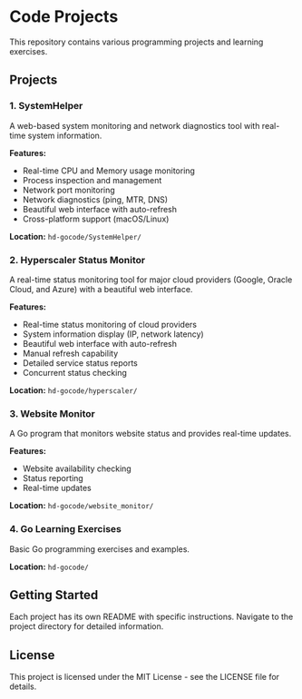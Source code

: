 # Code Projects

This repository contains various programming projects and learning exercises.

## Projects

### 1. SystemHelper
A web-based system monitoring and network diagnostics tool with real-time system information.

**Features:**
- Real-time CPU and Memory usage monitoring
- Process inspection and management
- Network port monitoring
- Network diagnostics (ping, MTR, DNS)
- Beautiful web interface with auto-refresh
- Cross-platform support (macOS/Linux)

**Location:** `hd-gocode/SystemHelper/`

### 2. Hyperscaler Status Monitor
A real-time status monitoring tool for major cloud providers (Google, Oracle Cloud, and Azure) with a beautiful web interface.

**Features:**
- Real-time status monitoring of cloud providers
- System information display (IP, network latency)
- Beautiful web interface with auto-refresh
- Manual refresh capability
- Detailed service status reports
- Concurrent status checking

**Location:** `hd-gocode/hyperscaler/`

### 3. Website Monitor
A Go program that monitors website status and provides real-time updates.

**Features:**
- Website availability checking
- Status reporting
- Real-time updates

**Location:** `hd-gocode/website_monitor/`

### 4. Go Learning Exercises
Basic Go programming exercises and examples.

**Location:** `hd-gocode/`

## Getting Started

Each project has its own README with specific instructions. Navigate to the project directory for detailed information.

## License

This project is licensed under the MIT License - see the LICENSE file for details. 